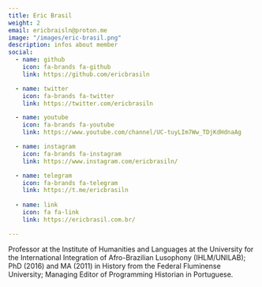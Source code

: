 ```yaml
---
title: Eric Brasil
weight: 2
email: ericbraisln@proton.me
image: "/images/eric-brasil.png"
description: infos about member
social:
  - name: github
    icon: fa-brands fa-github
    link: https://github.com/ericbrasiln

  - name: twitter
    icon: fa-brands fa-twitter
    link: https://twitter.com/ericbrasiln

  - name: youtube
    icon: fa-brands fa-youtube
    link: https://www.youtube.com/channel/UC-tuyLIm7Ww_TDjKdHdnaAg

  - name: instagram
    icon: fa-brands fa-instagram
    link: https://www.instagram.com/ericbrasiln/

  - name: telegram
    icon: fa-brands fa-telegram
    link: https://t.me/ericbrasiln
  
  - name: link
    icon: fa fa-link
    link: https://ericbrasil.com.br/

---
```


Professor at the Institute of Humanities and Languages at the University for the International Integration of Afro-Brazilian Lusophony (IHLM/UNILAB); PhD (2016) and MA (2011) in History from the Federal Fluminense University; Managing Editor of Programming Historian in Portuguese.
